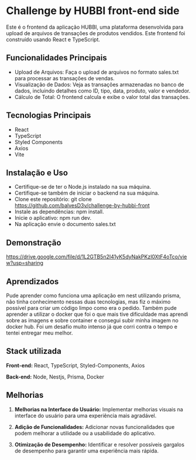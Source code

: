 
# Challenge by HUBBI front-end side

Este é o frontend da aplicação HUBBI, uma plataforma desenvolvida para upload de arquivos de transações de produtos vendidos. Este frontend foi construído usando React e TypeScript.



## Funcionalidades Principais

- Upload de Arquivos: Faça o upload de arquivos no formato sales.txt para processar as transações de vendas.
- Visualização de Dados: Veja as transações armazenadas no banco de dados, incluindo detalhes como ID, tipo, data, produto, valor e vendedor.
- Cálculo de Total: O frontend calcula e exibe o valor total das transações.

## Tecnologias Principais
- React
- TypeScript
- Styled Components
- Axios
- Vite
## Instalação e Uso

- Certifique-se de ter o Node.js instalado na sua máquina.
- Certifique-se também de iniciar o backend na sua máquina.
- Clone este repositório: git clone https://github.com/balvesD3v/challenge-by-hubbi-front
- Instale as dependências: npm install.
- Inicie o aplicativo: npm run dev.
- Na aplicação envie o documento sales.txt
## Demonstração
https://drive.google.com/file/d/1L2GTB5n2I41yK5dyNakPKzl0XtF4oTco/view?usp=sharing


## Aprendizados

Pude aprender como funciona uma aplicação em nest utilizando prisma, não tinha conhecimento nessas duas tecnologias, mas fiz o máximo possível para criar um código limpo como era o pedido. Também pude aprender a utilizar o docker que foi o que mais tive dificuldade mas aprendi sobre as imagens e sobre container e consegui subir minha imagem no docker hub. Foi um desafio muito intenso já que corri contra o tempo e tentei entregar meu melhor. 


## Stack utilizada

**Front-end:** React, TypeScript, Styled-Components, Axios

**Back-end:** Node, Nestjs, Prisma, Docker


## Melhorias

1. **Melhorias na Interface do Usuário:**
   Implementar melhorias visuais na interface do usuário para uma experiência mais agradável.

2. **Adição de Funcionalidades:**
   Adicionar novas funcionalidades que podem melhorar a utilidade ou a usabilidade do aplicativo.

3. **Otimização de Desempenho:**
   Identificar e resolver possíveis gargalos de desempenho para garantir uma experiência mais rápida.

